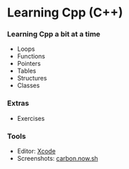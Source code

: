 # Learning Cpp (C++)

### Learning Cpp a bit at a time

- Loops
- Functions
- Pointers
- Tables
- Structures
- Classes

### Extras

- Exercises

### Tools

- Editor: [Xcode](https://developer.apple.com/xcode/)
- Screenshots: [carbon.now.sh](https://carbon.now.sh/)
